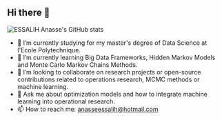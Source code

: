 ## Hi there 👋

![ESSALIH Anasse's GitHub stats](https://github-readme-stats.vercel.app/api?username=essalihanasse&show_icons=true&theme=radical)
- 🔭 I’m currently studying for my master's degree of Data Science at l'Ecole Polytechnique.
- 🌱 I’m currently learning Big Data Frameworks, Hidden Markov Models and Monte Carlo Markov Chains Methods.
- 👯 I’m looking to collaborate on research projects or open-source contributions related to operations research, MCMC methods or machine learning.
- 💬 Ask me about optimization models and how to integrate machine learning into operational research.
- 📫 How to reach me: anasseessalih@hotmail.com
<!--
**essalihanasse/essalihanasse** is a ✨ _special_ ✨ repository because its `README.md` (this file) appears on your GitHub profile.

-->
